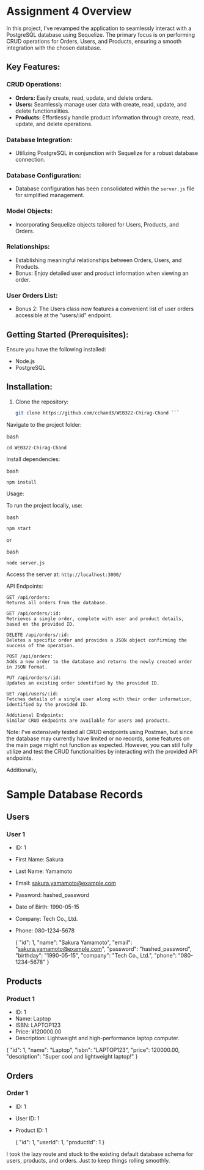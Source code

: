 # Assignment 4 Overview

In this project, I've revamped the application to seamlessly interact with a PostgreSQL database using Sequelize. The primary focus is on performing CRUD operations for Orders, Users, and Products, ensuring a smooth integration with the chosen database.

## Key Features:

### CRUD Operations:
- **Orders:** Easily create, read, update, and delete orders.
- **Users:** Seamlessly manage user data with create, read, update, and delete functionalities.
- **Products:** Effortlessly handle product information through create, read, update, and delete operations.

### Database Integration:
- Utilizing PostgreSQL in conjunction with Sequelize for a robust database connection.

### Database Configuration:
- Database configuration has been consolidated within the `server.js` file for simplified management.

### Model Objects:
- Incorporating Sequelize objects tailored for Users, Products, and Orders.

### Relationships:
- Establishing meaningful relationships between Orders, Users, and Products.
- Bonus: Enjoy detailed user and product information when viewing an order.

### User Orders List:
- Bonus 2: The Users class now features a convenient list of user orders accessible at the "users/:id" endpoint.

## Getting Started (Prerequisites):

Ensure you have the following installed:

- Node.js
- PostgreSQL

## Installation:

1. Clone the repository:
   ```bash
   git clone https://github.com/cchand3/WEB322-Chirag-Chand ```
   
Navigate to the project folder:

bash

`cd WEB322-Chirag-Chand`

Install dependencies:

bash

`npm install`

Usage:

To run the project locally, use:

bash

`npm start`

or

bash

`node server.js`

Access the server at: `http://localhost:3000/`

API Endpoints:

    GET /api/orders:
    Returns all orders from the database.

    GET /api/orders/:id:
    Retrieves a single order, complete with user and product details, based on the provided ID.

    DELETE /api/orders/:id:
    Deletes a specific order and provides a JSON object confirming the success of the operation.

    POST /api/orders:
    Adds a new order to the database and returns the newly created order in JSON format.

    PUT /api/orders/:id:
    Updates an existing order identified by the provided ID.

    GET /api/users/:id:
    Fetches details of a single user along with their order information, identified by the provided ID.

    Additional Endpoints:
    Similar CRUD endpoints are available for users and products.

    
Note:
I've extensively tested all CRUD endpoints using Postman, but since the database may currently have limited or no records, some features on the main page might not function as expected. However, you can still fully utilize and test the CRUD functionalities by interacting with the provided API endpoints.

Additionally, 

# Sample Database Records

## Users

### User 1
- ID: 1
- First Name: Sakura
- Last Name: Yamamoto
- Email: sakura.yamamoto@example.com
- Password: hashed_password
- Date of Birth: 1990-05-15
- Company: Tech Co., Ltd.
- Phone: 080-1234-5678

   {
      "id": 1,
      "name": "Sakura Yamamoto",
      "email": "sakura.yamamoto@example.com",
      "password": "hashed_password",
      "birthday": "1990-05-15",
      "company": "Tech Co., Ltd.",
      "phone": "080-1234-5678"
    }

## Products

### Product 1
- ID: 1
- Name: Laptop
- ISBN: LAPTOP123
- Price: ¥120000.00
- Description: Lightweight and high-performance laptop computer.

{
      "id": 1,
      "name": "Laptop",
      "isbn": "LAPTOP123",
      "price": 120000.00,
      "description": "Super cool and lightweight laptop!"
    }
    
## Orders

### Order 1
- ID: 1
- User ID: 1
- Product ID: 1

    {
      "id": 1,
      "userId": 1,
      "productId": 1
    }
  
I took the lazy route and stuck to the existing default database schema for users, products, and orders. Just to keep things rolling smoothly.
